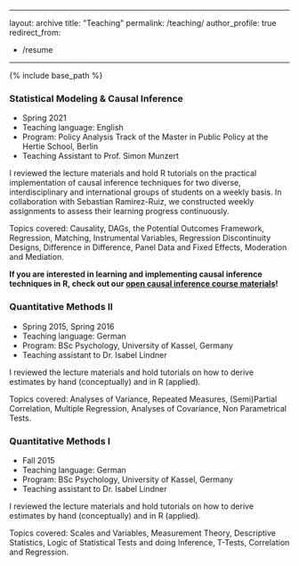 
---
layout: archive
title: "Teaching"
permalink: /teaching/
author_profile: true
redirect_from:
  - /resume
---

{% include base_path %}



### Statistical Modeling & Causal Inference

* Spring 2021
* Teaching language: English
* Program: Policy Analysis Track of the Master in Public Policy at the Hertie School, Berlin
* Teaching Assistant to Prof. Simon Munzert

I reviewed the lecture materials and hold R tutorials on the practical implementation of causal inference techniques for two diverse, interdisciplinary and international groups of students on a weekly basis. In collaboration with Sebastian Ramirez-Ruiz, we constructed weekly assignments to assess their learning progress continuously.

Topics covered: Causality, DAGs, the Potential Outcomes Framework, Regression, Matching, Instrumental Variables, Regression Discontinuity Designs, Difference in Difference, Panel Data and Fixed Effects, Moderation and Mediation.

**If you are interested in learning and implementing causal inference techniques in R, check out our 
[open causal inference course materials](https://arxiv.org/abs/2102.06516)!**


### Quantitative Methods II

* Spring 2015, Spring 2016
* Teaching language: German
* Program: BSc Psychology, University of Kassel, Germany
* Teaching assistant to Dr. Isabel Lindner

I reviewed the lecture materials and hold tutorials on how to derive estimates by hand (conceptually) and in R (applied).

Topics covered: Analyses of Variance, Repeated Measures, (Semi)Partial Correlation, Multiple Regression, Analyses of Covariance, Non Parametrical Tests.


### Quantitative Methods I

* Fall 2015
* Teaching language: German
* Program: BSc Psychology, University of Kassel, Germany
* Teaching assistant to Dr. Isabel Lindner

I reviewed the lecture materials and hold tutorials on how to derive estimates by hand (conceptually) and in R (applied).

Topics covered: Scales and Variables, Measurement Theory, Descriptive Statistics, Logic of Statistical Tests and doing Inference, T-Tests, Correlation and Regression.
